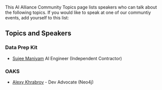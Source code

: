 This AI Alliance Community Topics page lists speakers who can talk about the following topics. If you would like to speak at one of our communtiy events, add yourself to this list:

## Topics and Speakers 
### Data Prep Kit
* [Sujee Maniyam](https://node51.com) AI Engineer (Independent Contractor)

### OAKS
* [Alexy Khrabrov](https://www.linkedin.com/in/chiefscientist) - Dev Advocate (Neo4j)

